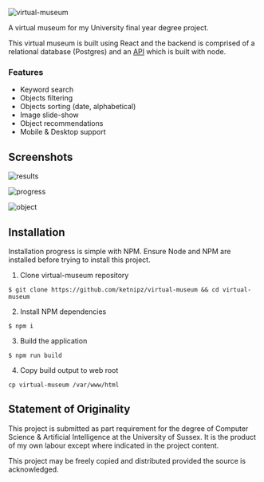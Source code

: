 ![virtual-museum](https://user-images.githubusercontent.com/32749673/117446839-99e4c900-af34-11eb-90f3-ae87d6c9d02b.png)

A virtual museum for my University final year degree project.

This virtual museum is built using React and the backend is comprised of a relational database (Postgres) and an [API](https://github.com/ketnipz/virtual-museum-api) which is built with node.

### Features

- Keyword search
- Objects filtering
- Objects sorting (date, alphabetical)
- Image slide-show
- Object recommendations
- Mobile & Desktop support

## Screenshots

![results](https://user-images.githubusercontent.com/32749673/117449121-81c27900-af37-11eb-912f-44dee984b16b.png)

![progress](https://user-images.githubusercontent.com/32749673/117449147-8a1ab400-af37-11eb-96f2-aa53258ba912.png)

![object](https://user-images.githubusercontent.com/32749673/117449189-9737a300-af37-11eb-87db-6df265a632e6.png)


## Installation

Installation progress is simple with NPM. Ensure Node and NPM are installed before trying to install this project.

1. Clone virtual-museum repository
```shell
$ git clone https://github.com/ketnipz/virtual-museum && cd virtual-museum
````

2. Install NPM dependencies
```shell
$ npm i
```

3. Build the application
```shell
$ npm run build
```

4. Copy build output to web root
```shell
cp virtual-museum /var/www/html
```

## Statement of Originality

This project is submitted as part requirement for the degree of Computer Science & Artificial Intelligence at the University of Sussex. It is the product of my own labour except where indicated in the project content.

This project may be freely copied and distributed provided the source is acknowledged.